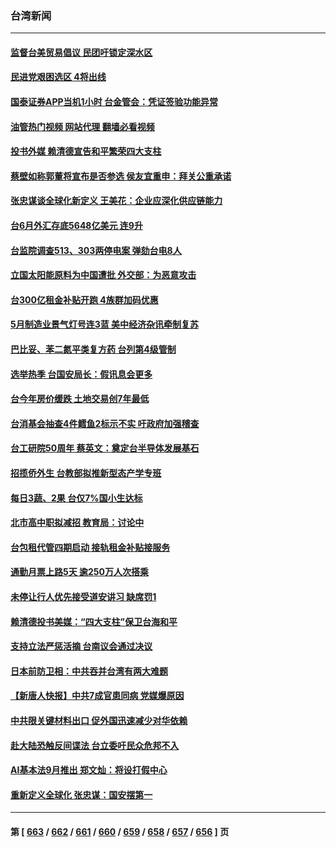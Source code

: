 ### 台湾新闻
---
#### [监督台美贸易倡议 民团吁锁定深水区](../../pages/ncid1349361/n14028946.md?07060445) 
#### [民进党艰困选区 4将出线](../../pages/ncid1349361/n14028822.md?07060445) 
#### [国泰证券APP当机1小时 台金管会：凭证签验功能异常](../../pages/ncid1349361/n14028876.md?07060445) 
#### [油管热门视频 网站代理 翻墙必看视频](http://138.2.39.72:81/youtube.html?epic-marker?07060445)
#### [投书外媒 赖清德宣告和平繁荣四大支柱](../../pages/ncid1349361/n14028818.md?07060445) 
#### [蔡壁如称郭董将宣布是否参选 侯友宜重申：拜关公重承诺](../../pages/ncid1349361/n14028820.md?07060445) 
#### [张忠谋谈全球化新定义 王美花：企业应深化供应链能力](../../pages/ncid1349361/n14028854.md?07060445) 
#### [台6月外汇存底5648亿美元 连9升](../../pages/ncid1349361/n14028852.md?07060445) 
#### [台监院调查513、303两停电案 弹劾台电8人](../../pages/ncid1349361/n14028859.md?07060445) 
#### [立国太阳能原料为中国遭批 外交部：为恶意攻击](../../pages/ncid1349361/n14028863.md?07060445) 
#### [台300亿租金补贴开跑 4族群加码优惠](../../pages/ncid1349361/n14028857.md?07060445) 
#### [5月制造业景气灯号连3蓝 美中经济杂讯牵制复苏](../../pages/ncid1349361/n14028853.md?07060445) 
#### [巴比妥、苯二氮平类复方药 台列第4级管制](../../pages/ncid1349361/n14028825.md?07060445) 
#### [选举热季 台国安局长：假讯息会更多](../../pages/ncid1349361/n14028819.md?07060445) 
#### [台今年房价缓跌 土地交易创7年最低](../../pages/ncid1349361/n14028791.md?07060445) 
#### [台消基会抽查4件鳕鱼2标示不实  吁政府加强稽查](../../pages/ncid1349361/n14028796.md?07060445) 
#### [台工研院50周年 蔡英文：奠定台半导体发展基石](../../pages/ncid1349361/n14028772.md?07060445) 
#### [招揽侨外生 台教部拟推新型态产学专班](../../pages/ncid1349361/n14028771.md?07060445) 
#### [每日3蔬、2果  台仅7%国小生达标](../../pages/ncid1349361/n14028763.md?07060445) 
#### [北市高中职拟减招 教育局：讨论中](../../pages/ncid1349361/n14028765.md?07060445) 
#### [台包租代管四期启动 接轨租金补贴接服务](../../pages/ncid1349361/n14028750.md?07060445) 
#### [通勤月票上路5天 逾250万人次搭乘](../../pages/ncid1349361/n14028712.md?07060445) 
#### [未停让行人优先接受道安讲习 缺席罚1](../../pages/ncid1349361/n14028714.md?07060445) 
#### [赖清德投书美媒：“四大支柱”保卫台海和平](../../pages/ncid1349361/n14028692.md?07060445) 
#### [支持立法严惩活摘 台南议会通过决议](../../pages/ncid1349361/n14028051.md?07060445) 
#### [日本前防卫相：中共吞并台湾有两大难题](../../pages/ncid1349361/n14027971.md?07060445) 
#### [【新唐人快报】中共7成官患同病 党媒爆原因](../../pages/ncid1349361/n14028281.md?07060445) 
#### [中共限关键材料出口 促外国迅速减少对华依赖](../../pages/ncid1349361/n14028313.md?07060445) 
#### [赴大陆恐触反间谍法 台立委吁民众危邦不入](../../pages/ncid1349361/n14028056.md?07060445) 
#### [AI基本法9月推出 郑文灿：将设打假中心](../../pages/ncid1349361/n14028164.md?07060445) 
#### [重新定义全球化 张忠谋：国安摆第一](../../pages/ncid1349361/n14028137.md?07060445) 

---
#### 第 [ [663](./663.md?07060445) / [662](./662.md?07060445) / [661](./661.md?07060445) / [660](./660.md?07060445) / [659](./659.md?07060445) / [658](./658.md?07060445) / [657](./657.md?07060445) / [656](./656.md?07060445) ] 页
